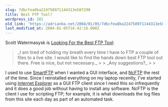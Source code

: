 ```yaml
---
slug: 7dbcfea8ba224758971144313e58f290
title: Best FTP Tool?
wordpress_id: 281
old_link: 'https://adrianba.net/2004/01/05/7dbcfea8ba224758971144313e58f290/'
last_modified_at: 2004-01-05T16:42:16.000Z
---
```


Scott Watermasysk is
[
Looking For the Best FTP Tool](http://scottwater.com/blog/archive/2003/12/23/FTPSuggestions.aspx):

<blockquote>_I am tired of holding my breath every time I have to FTP a
couple of files to a live site. I would like to find the hands down
best FTP tool out there. Free is nice, but not necessary._
> 
> _Any suggestions?_
> 
> </blockquote>

I used to use [SmartFTP](http://www.smartftp.com/)
when I wanted a GUI interface, and
[NcFTP](http://www.ncftpd.com/ncftp/) the rest of the
time. Since I reinstalled everything on my laptop recently, I've
started using [
Internet Explorer](http://support.microsoft.com/?kbid=309816) as a GUI FTP client since I need this so
infrequently and it does a good job without having to install any
software. NcFTP is the client I use for scripting FTP; for example,
it is what downloads the log files from this site each day as part
of an automated task.
